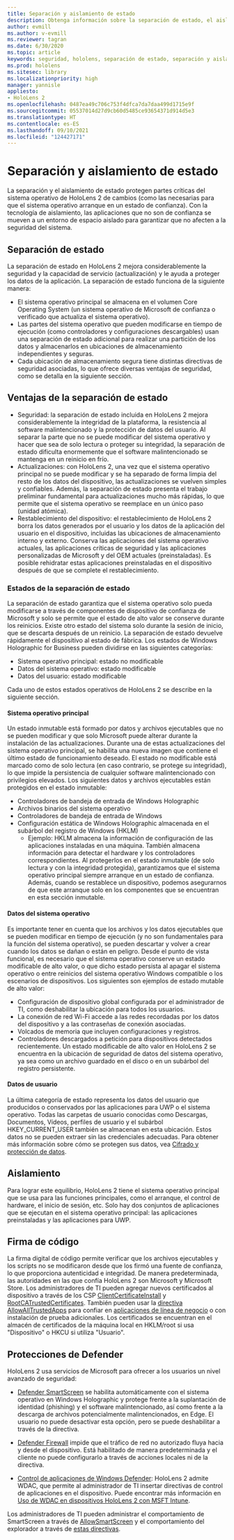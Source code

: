 ```yaml
---
title: Separación y aislamiento de estado
description: Obtenga información sobre la separación de estado, el aislamiento, la firma de código y las aplicaciones de Defender en su dispositivo de realidad mixta HoloLens 2.
author: evmill
ms.author: v-evmill
ms.reviewer: tagran
ms.date: 6/30/2020
ms.topic: article
keywords: seguridad, hololens, separación de estado, separación y aislamiento de estado, hololens 2, seguridad de hololens2, información general sobre seguridad, arquitectura de seguridad, arquitectura, arquitectura de hololens 2
ms.prod: hololens
ms.sitesec: library
ms.localizationpriority: high
manager: yannisle
appliesto:
- HoloLens 2
ms.openlocfilehash: 0487ea49c706c753f4dfca7da7daa499d1715e9f
ms.sourcegitcommit: 05537014d27d9cb60d5485ce93654371d914d5e3
ms.translationtype: HT
ms.contentlocale: es-ES
ms.lasthandoff: 09/10/2021
ms.locfileid: "124427171"
---
```

# <a name="state-separation-and-isolation"></a>Separación y aislamiento de estado

La separación y el aislamiento de estado protegen partes críticas del sistema operativo de HoloLens 2 de cambios (como las necesarias para que el sistema operativo arranque en un estado de confianza). Con la tecnología de aislamiento, las aplicaciones que no son de confianza se mueven a un entorno de espacio aislado para garantizar que no afecten a la seguridad del sistema.

## <a name="state-separation"></a>Separación de estado

La separación de estado en HoloLens 2 mejora considerablemente la seguridad y la capacidad de servicio (actualización) y le ayuda a proteger los datos de la aplicación.  La separación de estado funciona de la siguiente manera:
  * El sistema operativo principal se almacena en el volumen Core Operating System (un sistema operativo de Microsoft de confianza o verificado que actualiza el sistema operativo).
  * Las partes del sistema operativo que pueden modificarse en tiempo de ejecución (como controladores y configuraciones descargables) usan una separación de estado adicional para realizar una partición de los datos y almacenarlos en ubicaciones de almacenamiento independientes y seguras.
  * Cada ubicación de almacenamiento segura tiene distintas directivas de seguridad asociadas, lo que ofrece diversas ventajas de seguridad, como se detalla en la siguiente sección.

## <a name="state-separation-benefits"></a>Ventajas de la separación de estado

  * Seguridad: la separación de estado incluida en HoloLens 2 mejora considerablemente la integridad de la plataforma, la resistencia al software malintencionado y la protección de datos del usuario. Al separar la parte que no se puede modificar del sistema operativo y hacer que sea de solo lectura o proteger su integridad, la separación de estado dificulta enormemente que el software malintencionado se mantenga en un reinicio en frío. 
  * Actualizaciones: con HoloLens 2, una vez que el sistema operativo principal no se puede modificar y se ha separado de forma limpia del resto de los datos del dispositivo, las actualizaciones se vuelven simples y confiables.  Además, la separación de estado presenta el trabajo preliminar fundamental para actualizaciones mucho más rápidas, lo que permite que el sistema operativo se reemplace en un único paso (unidad atómica).
  * Restablecimiento del dispositivo: el restablecimiento de HoloLens 2 borra los datos generados por el usuario y los datos de la aplicación del usuario en el dispositivo, incluidas las ubicaciones de almacenamiento interno y externo. Conserva las aplicaciones del sistema operativo actuales, las aplicaciones críticas de seguridad y las aplicaciones personalizadas de Microsoft y del OEM actuales (preinstaladas). Es posible rehidratar estas aplicaciones preinstaladas en el dispositivo después de que se complete el restablecimiento.

### <a name="state-separation-states"></a>Estados de la separación de estado

La separación de estado garantiza que el sistema operativo solo pueda modificarse a través de componentes de dispositivo de confianza de Microsoft y solo se permite que el estado de alto valor se conserve durante los reinicios. Existe otro estado del sistema solo durante la sesión de inicio, que se descarta después de un reinicio. La separación de estado devuelve rápidamente el dispositivo al estado de fábrica. Los estados de Windows Holographic for Business pueden dividirse en las siguientes categorías:
  * Sistema operativo principal: estado no modificable
  * Datos del sistema operativo: estado modificable 
  * Datos del usuario: estado modificable

Cada uno de estos estados operativos de HoloLens 2 se describe en la siguiente sección.

#### <a name="core-operating-system"></a>Sistema operativo principal

Un estado inmutable está formado por datos y archivos ejecutables que no se pueden modificar y que solo Microsoft puede alterar durante la instalación de las actualizaciones. Durante una de estas actualizaciones del sistema operativo principal, se habilita una nueva imagen que contiene el último estado de funcionamiento deseado.
El estado no modificable está marcado como de solo lectura (en caso contrario, se protege su integridad), lo que impide la persistencia de cualquier software malintencionado con privilegios elevados. Los siguientes datos y archivos ejecutables están protegidos en el estado inmutable:
  * Controladores de bandeja de entrada de Windows Holographic
  * Archivos binarios del sistema operativo
  * Controladores de bandeja de entrada de Windows
  * Configuración estática de Windows Holographic almacenada en el subárbol del registro de Windows (HKLM)
    * Ejemplo: HKLM almacena la información de configuración de las aplicaciones instaladas en una máquina. También almacena información para detectar el hardware y los controladores correspondientes.
Al protegerlos en el estado inmutable (de solo lectura y con la integridad protegida), garantizamos que el sistema operativo principal siempre arranque en un estado de confianza. Además, cuando se restablece un dispositivo, podemos asegurarnos de que este arranque solo en los componentes que se encuentran en esta sección inmutable. 

#### <a name="operating-system-data"></a>Datos del sistema operativo 

Es importante tener en cuenta que los archivos y los datos ejecutables que se pueden modificar en tiempo de ejecución (y no son fundamentales para la función del sistema operativo), se pueden descartar y volver a crear cuando los datos se dañan o están en peligro. Desde el punto de vista funcional, es necesario que el sistema operativo conserve un estado modificable de alto valor, o que dicho estado persista al apagar el sistema operativo o entre reinicios del sistema operativo Windows compatible o los escenarios de dispositivos. Los siguientes son ejemplos de estado mutable de alto valor:
  * Configuración de dispositivo global configurada por el administrador de TI, como deshabilitar la ubicación para todos los usuarios.
  * La conexión de red Wi-Fi accede a las redes recordadas por los datos del dispositivo y a las contraseñas de conexión asociadas.
  * Volcados de memoria que incluyen configuraciones y registros.
  * Controladores descargados a petición para dispositivos detectados recientemente.
Un estado modificable de alto valor en HoloLens 2 se encuentra en la ubicación de seguridad de datos del sistema operativo, ya sea como un archivo guardado en el disco o en un subárbol del registro persistente.

#### <a name="user-data"></a>Datos de usuario

La última categoría de estado representa los datos del usuario que producidos o conservados por las aplicaciones para UWP o el sistema operativo. Todas las carpetas de usuario conocidas como Descargas, Documentos, Vídeos, perfiles de usuario y el subárbol HKEY_CURRENT_USER también se almacenan en esta ubicación. Estos datos no se pueden extraer sin las credenciales adecuadas. Para obtener más información sobre cómo se protegen sus datos, vea [Cifrado y protección de datos](security-encryption-data-protection.md).

##  <a name="isolation"></a>Aislamiento

Para lograr este equilibrio, HoloLens 2 tiene el sistema operativo principal que se usa para las funciones principales, como el arranque, el control de hardware, el inicio de sesión, etc. Solo hay dos conjuntos de aplicaciones que se ejecutan en el sistema operativo principal: las aplicaciones preinstaladas y las aplicaciones para UWP.

## <a name="code-signing"></a>Firma de código

La firma digital de código permite verificar que los archivos ejecutables y los scripts no se modificaron desde que los firmó una fuente de confianza, lo que proporciona autenticidad e integridad. De manera predeterminada, las autoridades en las que confía HoloLens 2 son Microsoft y Microsoft Store. Los administradores de TI pueden agregar nuevos certificados al dispositivo a través de los CSP [ClientCertificateInstall](/windows/client-management/mdm/clientcertificateinstall-csp) y [RootCATrustedCertificates](/windows/client-management/mdm/rootcacertificates-csp). También pueden usar la [directiva AllowAllTrustedApps](/windows/client-management/mdm/policy-csp-applicationmanagement#applicationmanagement-allowalltrustedapps) para confiar en [aplicaciones de línea de negocio](/intune/apps/lob-apps-windows) o con instalación de prueba adicionales. Los certificados se encuentran en el almacén de certificados de la máquina local en HKLM/root si usa "Dispositivo" o HKCU si utiliza "Usuario".

## <a name="defender-protections"></a>Protecciones de Defender
HoloLens 2 usa servicios de Microsoft para ofrecer a los usuarios un nivel avanzado de seguridad:

* [Defender SmartScreen](/windows/security/threat-protection/microsoft-defender-smartscreen/microsoft-defender-smartscreen-overview) se habilita automáticamente con el sistema operativo en Windows Holographic y protege frente a la suplantación de identidad (phishing) y el software malintencionado, así como frente a la descarga de archivos potencialmente malintencionados, en Edge. El usuario no puede desactivar esta opción, pero se puede deshabilitar a través de la directiva.

* [Defender Firewall](/windows/security/threat-protection/windows-firewall/windows-firewall-with-advanced-security) impide que el tráfico de red no autorizado fluya hacia y desde el dispositivo. Está habilitado de manera predeterminada y el cliente no puede configurarlo a través de acciones locales ni de la directiva. 

* [Control de aplicaciones de Windows Defender](/windows/security/threat-protection/windows-defender-application-control/wdac-and-applocker-overview): HoloLens 2 admite WDAC, que permite al administrador de TI insertar directivas de control de aplicaciones en el dispositivo. Puede encontrar más información en [Uso de WDAC en dispositivos HoloLens 2 con MSFT Intune](/mem/intune/configuration/custom-profile-hololens). 

Los administradores de TI pueden administrar el comportamiento de SmartScreen a través de [AllowSmartScreen](/windows/client-management/mdm/policy-csp-browser#browser-allowsmartscreen) y el comportamiento del explorador a través de [estas directivas](/windows/client-management/mdm/policy-csps-supported-by-hololens2). 

